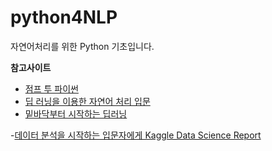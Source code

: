 # python4NLP
자연어처리를 위한 Python 기초입니다.

**참고사이트**
- [점프 투 파이썬](https://wikidocs.net/14)
- [딥 러닝을 이용한 자연어 처리 입문](https://wikidocs.net/book/2155)
- [밑바닥부터 시작하는 딥러닝](http://www.kyobobook.co.kr/product/detailViewKor.laf?mallGb=KOR&ejkGb=KOR&barcode=9788968484636)

-[데이터 분석을 시작하는 입문자에게 Kaggle Data Science Report](https://www.kaggle.com/gsfrainer/kaggle-data-science-2020-report)